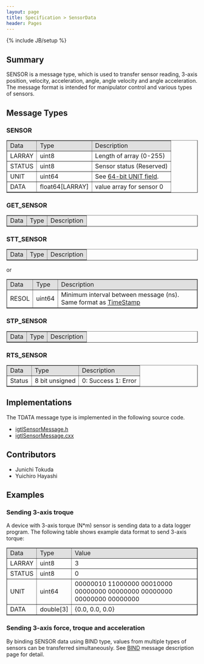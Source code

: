 ```yaml
---
layout: page
title: Specification > SensorData
header: Pages
---
```

{% include JB/setup %}

## Summary

SENSOR is a message type, which is used to transfer sensor reading, 3-axis position, velocity, acceleration, angle, angle velocity and angle acceleration. The message format is intended for manipulator control and various types of sensors.

## Message Types

### SENSOR

<table border="1" cellpadding="5" cellspacing="0" align="center">

<tbody><tr>
<td align="left" style="background:#e0e0e0;"> Data
</td><td align="left" style="background:#e0e0e0;"> Type
</td><td align="left" style="background:#e0e0e0;"> Description
</td></tr>
<tr>
<td align="left"> LARRAY
</td><td align="left"> uint8
</td><td align="left"> Length of array (0-255)
</td></tr>
<tr>
<td align="left"> STATUS
</td><td align="left"> uint8
</td><td align="left"> Sensor status (Reserved)
</td></tr>
<tr>
<td align="left"> UNIT
</td><td align="left"> uint64
</td><td align="left"> See <a href="/Wiki/index.php/OpenIGTLink/ProtocolV2/Unit" title="OpenIGTLink/ProtocolV2/Unit"> 64-bit UNIT field</a>.
</td></tr>
<tr>
<td align="left"> DATA
</td><td align="left"> float64[LARRAY]
</td><td align="left"> value array for sensor 0
</td></tr>
</tbody></table>


### GET_SENSOR

<table border="1" cellpadding="5" cellspacing="0" align="center">

<tbody><tr>
<td style="background:#e0e0e0;"> Data
</td><td style="background:#e0e0e0;"> Type
</td><td style="background:#e0e0e0;"> Description
</td></tr>
</tbody></table>


### STT_SENSOR

<table border="1" cellpadding="5" cellspacing="0" align="center">

<tbody><tr>
<td align="left" style="background:#e0e0e0;"> Data
</td><td align="left" style="background:#e0e0e0;"> Type
</td><td align="left" style="background:#e0e0e0;"> Description
</td></tr>
</tbody></table>

or 

<table border="1" cellpadding="5" cellspacing="0" align="center">

<tbody><tr>
<td align="left" style="background:#e0e0e0;"> Data
</td><td align="left" style="background:#e0e0e0;"> Type
</td><td align="left" style="background:#e0e0e0;"> Description
</td></tr>
<tr>
<td align="left"> RESOL
</td><td align="left"> uint64
</td><td align="left"> Minimum interval between message (ns). Same format as <a href="/Wiki/index.php/OpenIGTLink/Timestamp" title="OpenIGTLink/Timestamp">TimeStamp</a>
</td></tr>
</tbody></table>

### STP_SENSOR

<table border="1" cellpadding="5" cellspacing="0" align="center">

<tbody><tr>
<td style="background:#e0e0e0;"> Data
</td><td style="background:#e0e0e0;"> Type
</td><td style="background:#e0e0e0;"> Description
</td></tr>
</tbody></table>


### RTS_SENSOR

<table border="1" cellpadding="5" cellspacing="0" align="center">

<tbody><tr>
<td style="background:#e0e0e0;"> Data
</td><td style="background:#e0e0e0;"> Type
</td><td style="background:#e0e0e0;"> Description
</td></tr>
<tr>
<td align="left"> Status
</td><td align="left"> 8 bit unsigned
</td><td align="left"> 0: Success 1: Error
</td></tr>
</tbody></table>


## Implementations

The TDATA message type is implemented in the following source code.

* [igtlSensorMessage.h](https://github.com/openigtlink/OpenIGTLink/tree/release-2.0/Source/igtlSensorMessage.h)
* [igtlSensorMessage.cxx](https://github.com/openigtlink/OpenIGTLink/tree/release-2.0/Source/igtlSensorMessage.cxx)

## Contributors

* Junichi Tokuda
* Yuichiro Hayashi

## Examples

### Sending 3-axis troque

A device with 3-axis torque (N\*m) sensor is sending data to a data logger program. The following table shows example data format to send 3-axis torque:

<table border="1" cellpadding="5" cellspacing="0" align="center">

<tbody><tr>
<td align="left" style="background:#e0e0e0;"> Data
</td><td align="left" style="background:#e0e0e0;"> Type
</td><td align="left" style="background:#e0e0e0;"> Value
</td></tr>
<tr>
<td align="left"> LARRAY
</td><td align="left"> uint8
</td><td align="left"> 3
</td></tr>
<tr>
<td align="left"> STATUS
</td><td align="left"> uint8
</td><td align="left"> 0
</td></tr>
<tr>
<td align="left"> UNIT
</td><td align="left"> uint64
</td><td align="left"> 00000010 11000000 00010000 00000000 00000000 00000000 00000000 00000000
</td></tr>
<tr>
<td align="left"> DATA
</td><td align="left"> double[3]
</td><td align="left"> {0.0, 0.0, 0.0}
</td></tr>
</tbody></table>

### Sending 3-axis force, troque and acceleration
By binding SENSOR data using BIND type, values from multiple types of sensors can be transferred simultaneously. See [BIND](v2_bind.html) message description page for detail.









